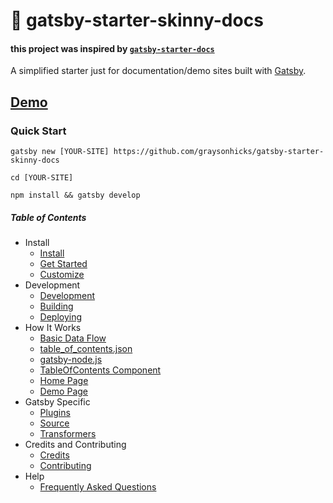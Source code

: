 # :blue_book: gatsby-starter-skinny-docs

#### this project was inspired by [`gatsby-starter-docs`](https://github.com/ericwindmill/gatsby-starter-docs)

A simplified starter just for documentation/demo sites built with [Gatsby](https://github.com/gatsbyjs/gatsby/).

## [Demo](https://graysonhicks.github.io/gatsby-starter-skinny-docs/)

### Quick Start

```
gatsby new [YOUR-SITE] https://github.com/graysonhicks/gatsby-starter-skinny-docs
```

```
cd [YOUR-SITE]
```

```
npm install && gatsby develop
```

##### Table of Contents

* Install
  * [Install](https://graysonhicks.github.io/gatsby-starter-skinny-docs/install)
  * [Get Started](https://graysonhicks.github.io/gatsby-starter-skinny-docs/get-started)
  * [Customize](https://graysonhicks.github.io/gatsby-starter-skinny-docs/customize)
* Development
  * [Development](https://graysonhicks.github.io/gatsby-starter-skinny-docs/development)
  * [Building](https://graysonhicks.github.io/gatsby-starter-skinny-docs/building)
  * [Deploying](https://graysonhicks.github.io/gatsby-starter-skinny-docs/deploying)
* How It Works
  * [Basic Data Flow](https://graysonhicks.github.io/gatsby-starter-skinny-docs/basic-data-flow)
  * [table_of_contents.json](https://graysonhicks.github.io/gatsby-starter-skinny-docs/table-of-contents-json)
  * [gatsby-node.js](https://graysonhicks.github.io/gatsby-starter-skinny-docs/gatsby-node-js)
  * [TableOfContents Component](https://graysonhicks.github.io/gatsby-starter-skinny-docs/table-of-contents-component)
  * [Home Page](https://graysonhicks.github.io/gatsby-starter-skinny-docs/home-page)
  * [Demo Page](https://graysonhicks.github.io/gatsby-starter-skinny-docs/demo-page)
* Gatsby Specific
  * [Plugins](https://graysonhicks.github.io/gatsby-starter-skinny-docs/plugins)
  * [Source](https://graysonhicks.github.io/gatsby-starter-skinny-docs/source)
  * [Transformers](https://graysonhicks.github.io/gatsby-starter-skinny-docs/transformers)
* Credits and Contributing
  * [Credits](https://graysonhicks.github.io/gatsby-starter-skinny-docs/credits)
  * [Contributing](https://graysonhicks.github.io/gatsby-starter-skinny-docs/contributing)
* Help
  * [Frequently Asked Questions](https://graysonhicks.github.io/gatsby-starter-skinny-docs/frequently-asked-questions)
